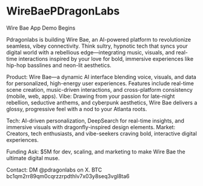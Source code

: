 # WireBaePDragonLabs
Wire Bae App Demo Begins

 
Pdragonlabs is building Wire Bae, an AI-powered platform to revolutionize seamless, vibey connectivity. Think sultry, hypnotic tech that syncs your digital world with a rebellious edge—integrating music, visuals, and real-time interactions inspired by your love for bold, immersive experiences like hip-hop basslines and neon-lit aesthetics.

Product: Wire Bae—a dynamic AI interface blending voice, visuals, and data for personalized, high-energy user experiences. Features include real-time scene creation, music-driven interactions, and cross-platform consistency (mobile, web, apps).
Vibe: Drawing from your passion for late-night rebellion, seductive anthems, and cyberpunk aesthetics, Wire Bae delivers a glossy, progressive feel with a nod to your Atlanta roots.

Tech: AI-driven personalization, DeepSearch for real-time insights, and immersive visuals with dragonfly-inspired design elements.
Market: Creators, tech enthusiasts, and vibe-seekers craving bold, interactive digital experiences.

Funding Ask: $5M for dev, scaling, and marketing to make Wire Bae the ultimate digital muse.

Contact: DM @pdragonlabs
 on X.
BTC bc1qm2rr89qm0cqrzzrpdthlv7x03y8seq3vgl8ta6
